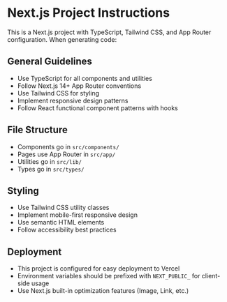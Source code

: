 <!-- Use this file to provide workspace-specific custom instructions to Copilot. For more details, visit https://code.visualstudio.com/docs/copilot/copilot-customization#_use-a-githubcopilotinstructionsmd-file -->

# Next.js Project Instructions

This is a Next.js project with TypeScript, Tailwind CSS, and App Router configuration. When generating code:

## General Guidelines

- Use TypeScript for all components and utilities
- Follow Next.js 14+ App Router conventions
- Use Tailwind CSS for styling
- Implement responsive design patterns
- Follow React functional component patterns with hooks

## File Structure

- Components go in `src/components/`
- Pages use App Router in `src/app/`
- Utilities go in `src/lib/`
- Types go in `src/types/`

## Styling

- Use Tailwind CSS utility classes
- Implement mobile-first responsive design
- Use semantic HTML elements
- Follow accessibility best practices

## Deployment

- This project is configured for easy deployment to Vercel
- Environment variables should be prefixed with `NEXT_PUBLIC_` for client-side usage
- Use Next.js built-in optimization features (Image, Link, etc.)
